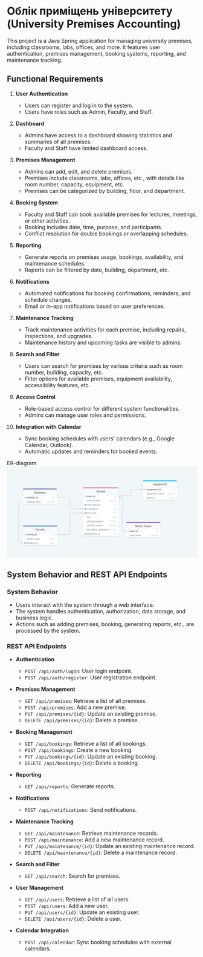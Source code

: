 # Облік приміщень університету (University Premises Accounting)

This project is a Java Spring application for managing university premises, including classrooms, labs, offices, and more. It features user authentication, premises management, booking systems, reporting, and maintenance tracking.

## Functional Requirements

1. **User Authentication**
   - Users can register and log in to the system.
   - Users have roles such as Admin, Faculty, and Staff.

2. **Dashboard**
   - Admins have access to a dashboard showing statistics and summaries of all premises.
   - Faculty and Staff have limited dashboard access.

3. **Premises Management**
   - Admins can add, edit, and delete premises.
   - Premises include classrooms, labs, offices, etc., with details like room number, capacity, equipment, etc.
   - Premises can be categorized by building, floor, and department.

4. **Booking System**
   - Faculty and Staff can book available premises for lectures, meetings, or other activities.
   - Booking includes date, time, purpose, and participants.
   - Conflict resolution for double bookings or overlapping schedules.

5. **Reporting**
   - Generate reports on premises usage, bookings, availability, and maintenance schedules.
   - Reports can be filtered by date, building, department, etc.

6. **Notifications**
   - Automated notifications for booking confirmations, reminders, and schedule changes.
   - Email or in-app notifications based on user preferences.

7. **Maintenance Tracking**
   - Track maintenance activities for each premise, including repairs, inspections, and upgrades.
   - Maintenance history and upcoming tasks are visible to admins.

8. **Search and Filter**
   - Users can search for premises by various criteria such as room number, building, capacity, etc.
   - Filter options for available premises, equipment availability, accessibility features, etc.

9. **Access Control**
   - Role-based access control for different system functionalities.
   - Admins can manage user roles and permissions.

10. **Integration with Calendar**
    - Sync booking schedules with users' calendars (e.g., Google Calendar, Outlook).
    - Automatic updates and reminders for booked events.


ER-diagram
![ER-diagram](https://github.com/Roman25243/springProject/blob/main/image.png)

## System Behavior and REST API Endpoints

### System Behavior

- Users interact with the system through a web interface.
- The system handles authentication, authorization, data storage, and business logic.
- Actions such as adding premises, booking, generating reports, etc., are processed by the system.

### REST API Endpoints

- **Authentication**
  - `POST /api/auth/login`: User login endpoint.
  - `POST /api/auth/register`: User registration endpoint.

- **Premises Management**
  - `GET /api/premises`: Retrieve a list of all premises.
  - `POST /api/premises`: Add a new premise.
  - `PUT /api/premises/{id}`: Update an existing premise.
  - `DELETE /api/premises/{id}`: Delete a premise.

- **Booking Management**
  - `GET /api/bookings`: Retrieve a list of all bookings.
  - `POST /api/bookings`: Create a new booking.
  - `PUT /api/bookings/{id}`: Update an existing booking.
  - `DELETE /api/bookings/{id}`: Delete a booking.

- **Reporting**
  - `GET /api/reports`: Generate reports.

- **Notifications**
  - `POST /api/notifications`: Send notifications.

- **Maintenance Tracking**
  - `GET /api/maintenance`: Retrieve maintenance records.
  - `POST /api/maintenance`: Add a new maintenance record.
  - `PUT /api/maintenance/{id}`: Update an existing maintenance record.
  - `DELETE /api/maintenance/{id}`: Delete a maintenance record.

- **Search and Filter**
  - `GET /api/search`: Search for premises.

- **User Management**
  - `GET /api/users`: Retrieve a list of all users.
  - `POST /api/users`: Add a new user.
  - `PUT /api/users/{id}`: Update an existing user.
  - `DELETE /api/users/{id}`: Delete a user.

- **Calendar Integration**
  - `POST /api/calendar`: Sync booking schedules with external calendars.





